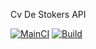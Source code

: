 Cv De Stokers API

[![MainCI](https://github.com/StokersWebsite/StokersDataTransferService/actions/workflows/MainCI.yml/badge.svg)](https://github.com/StokersWebsite/StokersDataTransferService/actions/workflows/MainCI.yml)
[![Build](https://github.com/StokersWebsite/StokersDataTransferService/actions/workflows/build.yml/badge.svg)](https://github.com/StokersWebsite/StokersDataTransferService/actions/workflows/build.yml)
